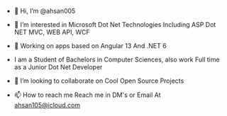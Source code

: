- 👋 Hi, I’m @ahsan005
- 👀 I’m interested in Microsoft Dot Net Technologies Including ASP Dot NET MVC, WEB API, WCF
- 🌱 Working on apps based on Angular 13 And .NET 6

-    I am a Student of Bachelors in Computer Sciences, also work Full time as a Junior Dot Net Developer

- 💞️ I’m looking to collaborate on Cool Open Source Projects
- 📫 How to reach me Reach me in DM's or Email At ahsan105@icloud.com

<!---
ahsan005/ahsan005 is a ✨ special ✨ repository because its `README.md` (this file) appears on your GitHub profile.
You can click the Preview link to take a look at your changes.
--->

